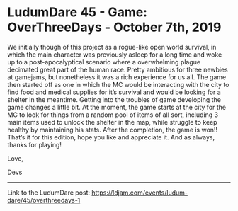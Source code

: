 # LudumDare 45 - Game: OverThreeDays - October 7th, 2019



We initially though of this project as a rogue-like open world survival, in which the main character was previously asleep for a long time and woke up to a post-apocalyptical scenario where a overwhelming plague decimated great part of the human race. Pretty ambitious for three newbies at gamejams, but nonetheless it was a rich experience for us all. The game then started off as one in which the MC would be interacting with the city to find food and medical supplies for it’s survival and would be looking for a shelter in the meantime. Getting into the troubles of game developing the game changes a little bit. At the moment, the game starts at the city for the MC to look for things from a random pool of items of all sort, including 3 main items used to unlock the shelter in the map, while struggle to keep healthy by maintaining his stats. After the completion, the game is won!! That’s it for this edition, hope you like and appreciate it. And as always, thanks for playing!

Love,

Devs

---------

Link to the LudumDare post: https://ldjam.com/events/ludum-dare/45/overthreedays-1
